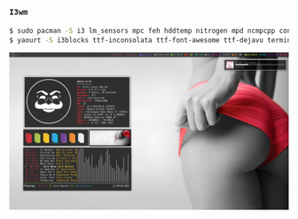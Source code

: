 ### `I3wm`
```sh
$ sudo pacman -S i3 lm_sensors mpc feh hddtemp nitrogen mpd ncmpcpp conky scrot zsh git
$ yaourt -S i3blocks ttf-inconsolata ttf-font-awesome ttf-dejavu terminus-font-ttf terminus-font dmenu2 lemonbar-git i3-gaps-git

```

![i3wm](https://raw.githubusercontent.com/Sup3r-Us3r/MyDotfiles/master/Screenshots/i3wm.png)